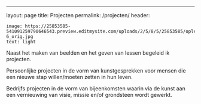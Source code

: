 

---
layout: page
title: Projecten
permalink: /projecten/
header:

    image: https://25853585-541091259790646543.preview.editmysite.com/uploads/2/5/8/5/25853585/opleiding-6_orig.jpg
    text: light

Naast het maken van beelden en het geven van lessen begeleid ik projecten.

Persoonlijke projecten in de vorm van kunstgesprekken voor mensen die een nieuwe stap willen/moeten zetten in hun leven.

Bedrijfs projecten in de vorm van bijeenkomsten waarin via de kunst aan een vernieuwing van visie, missie en/of grondsteen wordt gewerkt.
